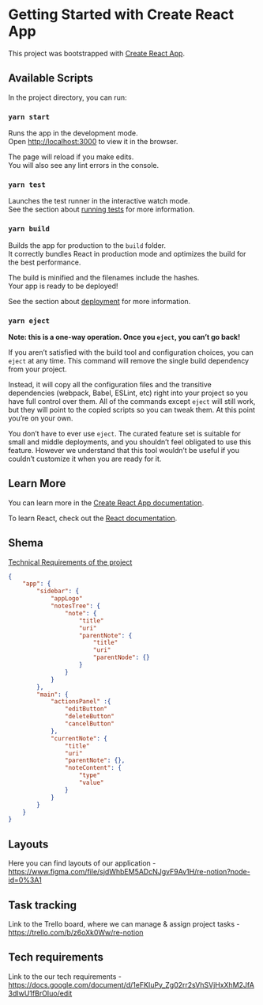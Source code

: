 # Getting Started with Create React App

This project was bootstrapped with [Create React App](https://github.com/facebook/create-react-app).

## Available Scripts

In the project directory, you can run:

### `yarn start`

Runs the app in the development mode.\
Open [http://localhost:3000](http://localhost:3000) to view it in the browser.

The page will reload if you make edits.\
You will also see any lint errors in the console.

### `yarn test`

Launches the test runner in the interactive watch mode.\
See the section about [running tests](https://facebook.github.io/create-react-app/docs/running-tests) for more information.

### `yarn build`

Builds the app for production to the `build` folder.\
It correctly bundles React in production mode and optimizes the build for the best performance.

The build is minified and the filenames include the hashes.\
Your app is ready to be deployed!

See the section about [deployment](https://facebook.github.io/create-react-app/docs/deployment) for more information.

### `yarn eject`

**Note: this is a one-way operation. Once you `eject`, you can’t go back!**

If you aren’t satisfied with the build tool and configuration choices, you can `eject` at any time. This command will remove the single build dependency from your project.

Instead, it will copy all the configuration files and the transitive dependencies (webpack, Babel, ESLint, etc) right into your project so you have full control over them. All of the commands except `eject` will still work, but they will point to the copied scripts so you can tweak them. At this point you’re on your own.

You don’t have to ever use `eject`. The curated feature set is suitable for small and middle deployments, and you shouldn’t feel obligated to use this feature. However we understand that this tool wouldn’t be useful if you couldn’t customize it when you are ready for it.

## Learn More

You can learn more in the [Create React App documentation](https://facebook.github.io/create-react-app/docs/getting-started).

To learn React, check out the [React documentation](https://reactjs.org/).

## Shema

[Technical Requirements of the project](https://docs.google.com/document/d/1eFKIuPy_Zg02rr2sVhSVjHxXhM2JfA3dIwU1fBrOIuo/edit)

```json
{
    "app": {
        "sidebar": {
            "appLogo"
            "notesTree": {
                "note": {
                    "title"
                    "uri"
                    "parentNote": {
                        "title"
                        "uri"
                        "parentNode": {}
                    }
                }
            }
        },
        "main": {
            "actionsPanel" :{
                "editButton"
                "deleteButton"
                "cancelButton"
            },
            "currentNote": {
                "title"
                "uri"
                "parentNote": {},
                "noteContent": {
                    "type"
                    "value"
                }
            }
        }
    }
}
```

## Layouts

Here you can find layouts of our application - https://www.figma.com/file/sjdWhbEM5ADcNJgvF9Av1H/re-notion?node-id=0%3A1

## Task tracking

Link to the Trello board, where we can manage & assign project tasks - https://trello.com/b/z6oXk0Ww/re-notion 

## Tech requirements

Link to the our tech requirements - https://docs.google.com/document/d/1eFKIuPy_Zg02rr2sVhSVjHxXhM2JfA3dIwU1fBrOIuo/edit